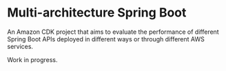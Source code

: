# Multi-architecture Spring Boot

An Amazon CDK project that aims to evaluate the performance of different Spring Boot APIs deployed in different ways or through different AWS services.

Work in progress.
